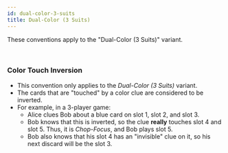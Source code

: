 ```yaml
---
id: dual-color-3-suits
title: Dual-Color (3 Suits)
---
```


These conventions apply to the "Dual-Color (3 Suits)" variant.

<br />

### Color Touch Inversion

- This convention only applies to the *Dual-Color (3 Suits)* variant.
- The cards that are "touched" by a color clue are considered to be inverted.
- For example, in a 3-player game:
  - Alice clues Bob about a blue card on slot 1, slot 2, and slot 3.
  - Bob knows that this is inverted, so the clue **really** touches slot 4 and slot 5. Thus, it is *Chop-Focus*, and Bob plays slot 5.
  - Bob also knows that his slot 4 has an "invisible" clue on it, so his next discard will be the slot 3.
